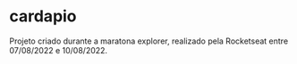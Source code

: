 # cardapio

<p>Projeto criado durante a maratona explorer, realizado pela Rocketseat entre 07/08/2022 e 10/08/2022.</p>
 